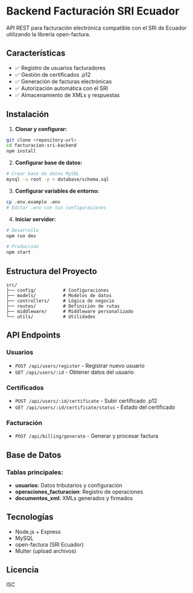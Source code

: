 # Backend Facturación SRI Ecuador

API REST para facturación electrónica compatible con el SRI de Ecuador utilizando la librería open-factura.

## Características

- ✅ Registro de usuarios facturadores
- ✅ Gestión de certificados .p12
- ✅ Generación de facturas electrónicas
- ✅ Autorización automática con el SRI
- ✅ Almacenamiento de XMLs y respuestas

## Instalación

1. **Clonar y configurar:**
```bash
git clone <repository-url>
cd facturacion-sri-backend
npm install
```

2. **Configurar base de datos:**
```bash
# Crear base de datos MySQL
mysql -u root -p < database/schema.sql
```

3. **Configurar variables de entorno:**
```bash
cp .env.example .env
# Editar .env con tus configuraciones
```

4. **Iniciar servidor:**
```bash
# Desarrollo
npm run dev

# Producción
npm start
```

## Estructura del Proyecto

```
src/
├── config/          # Configuraciones
├── models/          # Modelos de datos
├── controllers/     # Lógica de negocio
├── routes/          # Definición de rutas
├── middleware/      # Middleware personalizado
└── utils/           # Utilidades
```

## API Endpoints

### Usuarios
- `POST /api/users/register` - Registrar nuevo usuario
- `GET /api/users/:id` - Obtener datos del usuario

### Certificados
- `POST /api/users/:id/certificate` - Subir certificado .p12
- `GET /api/users/:id/certificate/status` - Estado del certificado

### Facturación
- `POST /api/billing/generate` - Generar y procesar factura

## Base de Datos

### Tablas principales:
- **usuarios**: Datos tributarios y configuración
- **operaciones_facturacion**: Registro de operaciones
- **documentos_xml**: XMLs generados y firmados

## Tecnologías

- Node.js + Express
- MySQL
- open-factura (SRI Ecuador)
- Multer (upload archivos)

## Licencia

ISC